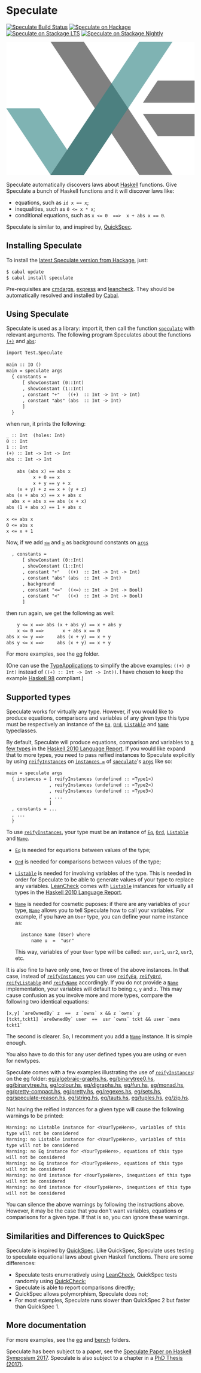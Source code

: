 Speculate
=========

[![Speculate Build Status][build-status]][build-log]
[![Speculate on Hackage][hackage-version]][speculate-on-hackage]
[![Speculate on Stackage LTS][stackage-lts-badge]][speculate-on-stackage-lts]
[![Speculate on Stackage Nightly][stackage-nightly-badge]][speculate-on-stackage-nightly]

![Speculate logo][speculate-logo]

Speculate automatically discovers laws about [Haskell] functions.
Give Speculate a bunch of Haskell functions and it will discover laws like:

  * equations, such as `id x == x`;
  * inequalities, such as `0 <= x * x`;
  * conditional equations, such as `x <= 0  ==>  x + abs x == 0`.

Speculate is similar to, and inspired by, [QuickSpec].


Installing Speculate
--------------------

To install the [latest Speculate version from Hackage], just:

	$ cabal update
	$ cabal install speculate

Pre-requisites are [cmdargs], [express] and [leancheck].
They should be automatically resolved and installed by [Cabal].


Using Speculate
---------------

Speculate is used as a library: import it, then call the function [`speculate`]
with relevant arguments.  The following program Speculates about the
functions [`(+)`] and [`abs`]:

	import Test.Speculate

	main :: IO ()
	main = speculate args
	  { constants =
	      [ showConstant (0::Int)
	      , showConstant (1::Int)
	      , constant "+"   ((+)  :: Int -> Int -> Int)
	      , constant "abs" (abs  :: Int -> Int)
	      ]
	  }

when run, it prints the following:

	_ :: Int  (holes: Int)
	0 :: Int
	1 :: Int
	(+) :: Int -> Int -> Int
	abs :: Int -> Int

	    abs (abs x) == abs x
	          x + 0 == x
	          x + y == y + x
	    (x + y) + z == x + (y + z)
	abs (x + abs x) == x + abs x
	  abs x + abs x == abs (x + x)
	abs (1 + abs x) == 1 + abs x

	x <= abs x
	0 <= abs x
	x <= x + 1


Now, if we add [`<=`] and [`<`] as background constants on [`args`]

	  , constants =
	      [ showConstant (0::Int)
	      , showConstant (1::Int)
	      , constant "+"   ((+)  :: Int -> Int -> Int)
	      , constant "abs" (abs  :: Int -> Int)
	      , background
	      , constant "<="  ((<=) :: Int -> Int -> Bool)
	      , constant "<"   ((<)  :: Int -> Int -> Bool)
	      ]

then run again, we get the following as well:

	    y <= x ==> abs (x + abs y) == x + abs y
	    x <= 0 ==>       x + abs x == 0
	abs x <= y ==>     abs (x + y) == x + y
	abs y <= x ==>     abs (x + y) == x + y

For more examples, see the [eg](eg) folder.

(One can use the [TypeApplications] to simplify the above examples:
`((+) @ Int)` instead of `((+) :: Int -> Int -> Int))`.
I have chosen to keep the example [Haskell 98] compliant.)


Supported types
---------------

Speculate works for virtually any type.
However,
if you would like to produce equations,
comparisons and variables of any given type
this type must be respectively
an instance of the [`Eq`], [`Ord`], [`Listable`] and [`Name`] typeclasses.

By default,
Speculate will produce equations, comparison and variables
to [a few types](https://github.com/rudymatela/speculate/blob/master/src/Test/Speculate/Expr/Instance.hs#L110-L151)
in the [Haskell 2010 Language Report].
If you would like expand that to more types,
you need to pass reified instances to Speculate explicitly by
using [`reifyInstances`] on [`instances =`] of [`speculate`]'s [`args`] like so:

	main = speculate args
      { instances = [ reifyInstances (undefined :: <Type1>)
                    , reifyInstances (undefined :: <Type2>)
                    , reifyInstances (undefined :: <Type3>)
	                , ...
	                ]
      , constants = ...
	  , ...
	  }

To use [`reifyInstances`],
your type must be an instance of
[`Eq`], [`Ord`], [`Listable`] and [`Name`].

* [`Eq`]  is needed for equations between values of the type;

* [`Ord`] is needed for comparisons between values of the type;

* [`Listable`] is needed for involving variables of the type.
  This is needed in order for Speculate to be able
  to generate values of your type to replace any variables.
  [LeanCheck] comes with [`Listable`] instances
  for virtually all types in the [Haskell 2010 Language Report].

* [`Name`] is needed for cosmetic puposes:
  if there are any variables of your type,
  [`Name`] allows you to tell Speculate how to call your variables.
  For example, if you have an `User` type, you can define your name instance as:

		instance Name (User) where
			name u  =  "usr"

  This way, variables of your `User` type will be called:
  `usr`, `usr1`, `usr2`, `usr3`, etc.

It is also fine to have only one, two or three of the above instances.
In that case, instead of [`reifyInstances`]
you can use [`reifyEq`], [`reifyOrd`], [`reifyListable`] and [`reifyName`] accordingly.
If you do not provide a [`Name`] implementation,
your variables will default to being `x`, `y` and `z`.
This may cause confusion as you involve more and more types,
compare the following two identical equations:

	[x,y] `areOwnedBy` z  ==  z `owns` x && z `owns` y
	[tckt,tckt1] `areOwnedBy` user  ==  usr `owns` tckt && user `owns tckt1`

The second is clearer.
So, I recomment you add a [`Name`] instance.
It is simple enough.

You also have to do this for any user defined types you are using
or even for newtypes.

Speculate comes with a few examples illustrating the use of [`reifyInstances`]:
on the [eg](eg) folder:
[eg/algebraic-graphs.hs](eg/algebraic-graphs.hs),
[eg/binarytree0.hs](eg/binarytree0.hs),
[eg/binarytree.hs](eg/binarytree.hs),
[eg/colour.hs](eg/colour.hs),
[eg/digraphs.hs](eg/digraphs.hs),
[eg/fun.hs](eg/fun.hs),
[eg/monad.hs](eg/monad.hs),
[eg/pretty-compact.hs](eg/pretty-compact.hs),
[eg/pretty.hs](eg/pretty.hs),
[eg/regexes.hs](eg/regexes.hs),
[eg/sets.hs](eg/sets.hs),
[eg/speculate-reason.hs](eg/speculate-reason.hs),
[eg/string.hs](eg/string.hs),
[eg/tauts.hs](eg/tauts.hs),
[eg/tuples.hs](eg/tuples.hs),
[eg/zip.hs](eg/zip.hs).

Not having the reified instances for a given type will cause the following warnings to be printed:

	Warning: no Listable instance for <YourTypeHere>, variables of this type will not be considered
	Warning: no Listable instance for <YourTypeHere>, variables of this type will not be considered
	Warning: no Eq instance for <YourTypeHere>, equations of this type will not be considered
	Warning: no Eq instance for <YourTypeHere>, equations of this type will not be considered
	Warning: no Ord instance for <YourTypeHere>, inequations of this type will not be considered
	Warning: no Ord instance for <YourTypeHere>, inequations of this type will not be considered

You can silence the above warnings by following the instructions above.
However, it may be the case that you don't want variables, equations or comparisons for a given type.
If that is so, you can ignore these warnings.


Similarities and Differences to QuickSpec
-----------------------------------------

Speculate is inspired by [QuickSpec].
Like QuickSpec, Speculate uses testing to speculate equational laws about given
Haskell functions.  There are some differences:

* Speculate tests enumeratively using [LeanCheck],
  QuickSpec tests randomly using [QuickCheck];
* Speculate is able to report comparisons directly;
* QuickSpec allows polymorphism, Speculate does not;
* For most examples,
  Speculate runs slower than QuickSpec 2
  but faster than QuickSpec 1.


More documentation
------------------

For more examples, see the [eg](eg) and [bench](bench) folders.

Speculate has been subject to a paper, see the
[Speculate Paper on Haskell Symposium 2017](https://matela.com.br/paper/speculate.pdf).
Speculate is also subject to a chapter in a [PhD Thesis (2017)].

[leancheck]: https://hackage.haskell.org/package/leancheck
[LeanCheck]: https://hackage.haskell.org/package/leancheck
[express]:   https://hackage.haskell.org/package/express
[QuickSpec]: https://github.com/nick8325/quickspec
[QuickCheck]: https://hackage.haskell.org/package/QuickCheck
[cmdargs]: https://hackage.haskell.org/package/cmdargs

[Cabal]:   https://www.haskell.org/cabal
[Haskell]: https://www.haskell.org/

[PhD Thesis (2017)]: https://matela.com.br/paper/rudy-phd-thesis-2017.pdf

[`speculate`]:      https://hackage.haskell.org/package/speculate/docs/Test-Speculate.html#v:speculate
[`constant`]:       https://hackage.haskell.org/package/speculate/docs/Test-Speculate.html#v:constant
[`args`]:           https://hackage.haskell.org/package/speculate/docs/Test-Speculate.html#v:args
[`Args`]:           https://hackage.haskell.org/package/speculate/docs/Test-Speculate.html#t:Args
[`instances =`]:    https://hackage.haskell.org/package/speculate/docs/Test-Speculate.html#t:Args

[`reifyInstances`]: https://hackage.haskell.org/package/speculate/docs/Test-Speculate.html#v:reifyInstances
[`reifyEq`]:        https://hackage.haskell.org/package/speculate/docs/Test-Speculate.html#v:reifyEq
[`reifyOrd`]:       https://hackage.haskell.org/package/speculate/docs/Test-Speculate.html#v:reifyOrd
[`reifyEqOrd`]:     https://hackage.haskell.org/package/speculate/docs/Test-Speculate.html#v:reifyEqOrd
[`reifyListable`]:  https://hackage.haskell.org/package/speculate/docs/Test-Speculate.html#v:reifyListable
[`reifyName`]:      https://hackage.haskell.org/package/speculate/docs/Test-Speculate.html#v:reifyName

[`Eq`]:             https://hackage.haskell.org/package/base/docs/Prelude.html#t:Eq
[`Ord`]:            https://hackage.haskell.org/package/base/docs/Prelude.html#t:Ord
[`Listable`]:       https://hackage.haskell.org/package/leancheck/docs/Test-LeanCheck.html#t:Listable
[`Name`]:           https://hackage.haskell.org/package/speculate/docs/Test-Speculate.html#t:Name

[`(+)`]:       https://hackage.haskell.org/package/base/docs/Prelude.html#v:-43-
[`abs`]:       https://hackage.haskell.org/package/base/docs/Prelude.html#v:abs
[`<=`]:        https://hackage.haskell.org/package/base/docs/Prelude.html#v:-60--61-
[`<`]:         https://hackage.haskell.org/package/base/docs/Prelude.html#v:-60-

[Haskell 2010 Language Report]:          https://www.haskell.org/onlinereport/haskell2010/
[Haskell 2010]:                          https://www.haskell.org/onlinereport/haskell2010/
[Haskell 98]:                            https://www.haskell.org/onlinereport/
[TypeApplications]:                      https://gitlab.haskell.org/ghc/ghc/-/wikis/type-application

[speculate-logo]: https://github.com/rudymatela/speculate/raw/master/doc/speculate.svg?sanitize=true

[build-status]: https://travis-ci.org/rudymatela/speculate.svg?branch=master
[build-log]:    https://travis-ci.org/rudymatela/speculate
[hackage-version]: https://img.shields.io/hackage/v/speculate.svg
[latest Speculate version from Hackage]: https://hackage.haskell.org/package/speculate
[speculate-on-hackage]:                  https://hackage.haskell.org/package/speculate
[stackage-lts-badge]:            https://stackage.org/package/speculate/badge/lts
[stackage-nightly-badge]:        https://stackage.org/package/speculate/badge/nightly
[speculate-on-stackage]:         https://stackage.org/package/speculate
[speculate-on-stackage-lts]:     https://stackage.org/lts/package/speculate
[speculate-on-stackage-nightly]: https://stackage.org/nightly/package/speculate

